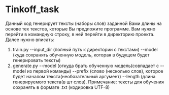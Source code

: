 # Tinkoff_task
Данный код генерирует тексты (наборы слов) заданной Вами длины на основе тех текстов, которые Вы предложите программе. Вам нужно перейти в командную строку, в ней перейти в директорию проекта.
Далее нужно вписать:
1. train.py --input_dir (полный путь к директории с текстами) --model (куда сохранять обученную модель, которая в будущем будет генерировать тексты)
2. generate.py --model (откуда брать обученную модель(совпадает с --model из первой команды) --prefix (слово (несколько слов), которое будет началом текста(необязательный аргумент) --length (длина генерируемого текста(в шт слов).
Примечание: тексты для обучения сохранять в формате .txt (кодировка UTF-8)

